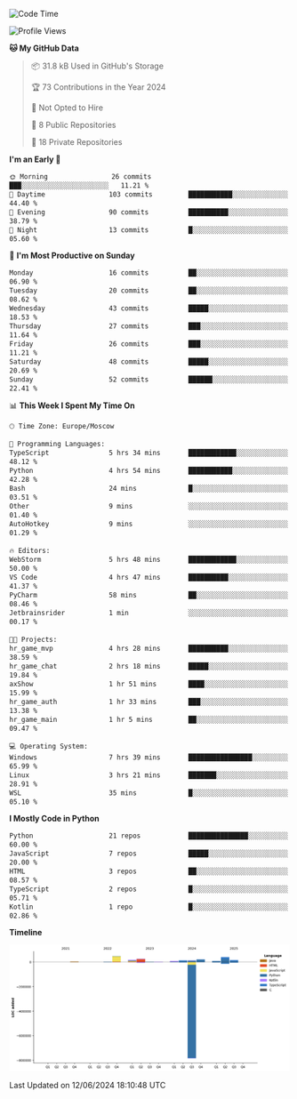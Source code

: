 <!--START_SECTION:waka-->
![Code Time](http://img.shields.io/badge/Code%20Time-367%20hrs%2052%20mins-blue)

![Profile Views](http://img.shields.io/badge/Profile%20Views-2-blue)

**🐱 My GitHub Data** 

> 📦 31.8 kB Used in GitHub's Storage 
 > 
> 🏆 73 Contributions in the Year 2024
 > 
> 🚫 Not Opted to Hire
 > 
> 📜 8 Public Repositories 
 > 
> 🔑 18 Private Repositories 
 > 
**I'm an Early 🐤** 

```text
🌞 Morning                26 commits          ███░░░░░░░░░░░░░░░░░░░░░░   11.21 % 
🌆 Daytime                103 commits         ███████████░░░░░░░░░░░░░░   44.40 % 
🌃 Evening                90 commits          ██████████░░░░░░░░░░░░░░░   38.79 % 
🌙 Night                  13 commits          █░░░░░░░░░░░░░░░░░░░░░░░░   05.60 % 
```
📅 **I'm Most Productive on Sunday** 

```text
Monday                   16 commits          ██░░░░░░░░░░░░░░░░░░░░░░░   06.90 % 
Tuesday                  20 commits          ██░░░░░░░░░░░░░░░░░░░░░░░   08.62 % 
Wednesday                43 commits          █████░░░░░░░░░░░░░░░░░░░░   18.53 % 
Thursday                 27 commits          ███░░░░░░░░░░░░░░░░░░░░░░   11.64 % 
Friday                   26 commits          ███░░░░░░░░░░░░░░░░░░░░░░   11.21 % 
Saturday                 48 commits          █████░░░░░░░░░░░░░░░░░░░░   20.69 % 
Sunday                   52 commits          ██████░░░░░░░░░░░░░░░░░░░   22.41 % 
```


📊 **This Week I Spent My Time On** 

```text
🕑︎ Time Zone: Europe/Moscow

💬 Programming Languages: 
TypeScript               5 hrs 34 mins       ████████████░░░░░░░░░░░░░   48.12 % 
Python                   4 hrs 54 mins       ███████████░░░░░░░░░░░░░░   42.28 % 
Bash                     24 mins             █░░░░░░░░░░░░░░░░░░░░░░░░   03.51 % 
Other                    9 mins              ░░░░░░░░░░░░░░░░░░░░░░░░░   01.40 % 
AutoHotkey               9 mins              ░░░░░░░░░░░░░░░░░░░░░░░░░   01.29 % 

🔥 Editors: 
WebStorm                 5 hrs 48 mins       ████████████░░░░░░░░░░░░░   50.00 % 
VS Code                  4 hrs 47 mins       ██████████░░░░░░░░░░░░░░░   41.37 % 
PyCharm                  58 mins             ██░░░░░░░░░░░░░░░░░░░░░░░   08.46 % 
Jetbrainsrider           1 min               ░░░░░░░░░░░░░░░░░░░░░░░░░   00.17 % 

🐱‍💻 Projects: 
hr_game_mvp              4 hrs 28 mins       ██████████░░░░░░░░░░░░░░░   38.59 % 
hr_game_chat             2 hrs 18 mins       █████░░░░░░░░░░░░░░░░░░░░   19.84 % 
axShow                   1 hr 51 mins        ████░░░░░░░░░░░░░░░░░░░░░   15.99 % 
hr_game_auth             1 hr 33 mins        ███░░░░░░░░░░░░░░░░░░░░░░   13.38 % 
hr_game_main             1 hr 5 mins         ██░░░░░░░░░░░░░░░░░░░░░░░   09.47 % 

💻 Operating System: 
Windows                  7 hrs 39 mins       ████████████████░░░░░░░░░   65.99 % 
Linux                    3 hrs 21 mins       ███████░░░░░░░░░░░░░░░░░░   28.91 % 
WSL                      35 mins             █░░░░░░░░░░░░░░░░░░░░░░░░   05.10 % 
```

**I Mostly Code in Python** 

```text
Python                   21 repos            ███████████████░░░░░░░░░░   60.00 % 
JavaScript               7 repos             █████░░░░░░░░░░░░░░░░░░░░   20.00 % 
HTML                     3 repos             ██░░░░░░░░░░░░░░░░░░░░░░░   08.57 % 
TypeScript               2 repos             █░░░░░░░░░░░░░░░░░░░░░░░░   05.71 % 
Kotlin                   1 repo              █░░░░░░░░░░░░░░░░░░░░░░░░   02.86 % 
```



**Timeline**

![Lines of Code chart](https://raw.githubusercontent.com/adlemx/adlemx/main/assets/bar_graph.png)


 Last Updated on 12/06/2024 18:10:48 UTC
<!--END_SECTION:waka-->
